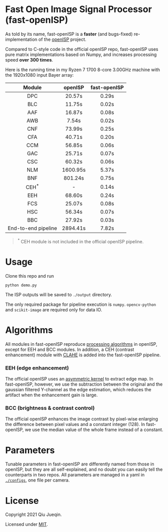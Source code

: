 # Fast Open Image Signal Processor (fast-openISP)

As told by its name, fast-openISP is a **faster** (and bugs-fixed) re-implementation of
the [openISP](https://github.com/cruxopen/openISP) project.

Compared to C-style code in the official openISP repo, fast-openISP uses pure matrix implementations based on Numpy, and
increases processing speed **over 300 times**.

Here is the running time in my Ryzen 7 1700 8-core 3.00GHz machine with the 1920x1080 input Bayer array:

|Module             |openISP |fast-openISP|
|:-----------------:|:------:|:----------:|
|DPC                |20.57s  |0.29s       |
|BLC                |11.75s  |0.02s       |
|AAF                |16.87s  |0.08s       |
|AWB                |7.54s   |0.02s       |
|CNF                |73.99s  |0.25s       |
|CFA                |40.71s  |0.20s       |
|CCM                |56.85s  |0.06s       |
|GAC                |25.71s  |0.07s       |
|CSC                |60.32s  |0.06s       |
|NLM                |1600.95s|5.37s       |
|BNF                |801.24s |0.75s       |
|CEH<sup>*</sup>    |-       |0.14s       |
|EEH                |68.60s  |0.24s       |
|FCS                |25.07s  |0.08s       |
|HSC                |56.34s  |0.07s       |
|BBC                |27.92s  |0.03s       |
|End-to-end pipeline|2894.41s|7.82s       |

> <sup>*</sup> CEH module is not included in the official openISP pipeline.


# Usage

Clone this repo and run

```
python demo.py
```

The ISP outputs will be saved to `./output` directory.

The only required package for pipeline execution is `numpy`. `opencv-python` and `scikit-image` are required only for 
data IO.

# Algorithms

All modules in fast-openISP
reproduce [processing algorithms](https://github.com/cruxopen/openISP/blob/master/docs/Image%20Signal%20Processor.pdf)
in openISP, except for EEH and BCC modules. In addition, a CEH (contrast enhancement) module with [CLAHE](https://en.wikipedia.org/wiki/Adaptive_histogram_equalization#Contrast_Limited_AHE) is 
added into the fast-openISP pipeline.

### EEH (edge enhancement)

The official openISP uses
an [asymmetric kernel](https://github.com/cruxopen/openISP/blob/49de48282e66bdb283779394a23c9c0d6ba238ff/isp_pipeline.py#L150-L164)
to extract edge map. In fast-openISP, however, we use the subtraction between the original and the gaussian filtered
Y-channel as the edge estimation, which reduces the artifact when the enhancement gain is large.

### BCC (brightness & contrast control)

The official openISP enhances the image contrast by pixel-wise enlarging the difference between pixel values and a
constant integer (128). In fast-openISP, we use the median value of the whole frame instead of a constant.


# Parameters

Tunable parameters in fast-openISP are differently named from those in openISP, but they are all self-explained,
and no doubt you can easily tell the counterparts in two repos. All parameters are managed in a yaml 
in [`./configs`](./configs), one file per camera.

# License

Copyright 2021 Qiu Jueqin.

Licensed under [MIT](http://opensource.org/licenses/MIT).

